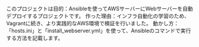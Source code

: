 このプロジェクトは目的：Ansibleを使ってAWSサーバーにWebサーバーを自動デプロイするプロジェクトです。
作った理由：インフラ自動化の学習のため、Vagrantに続き、より実践的なAWS環境で検証を行いました。
動かし方：「hosts.ini」と「install_webserver.yml」を使って、Ansibleのコマンドで実行する方法を記載します。
